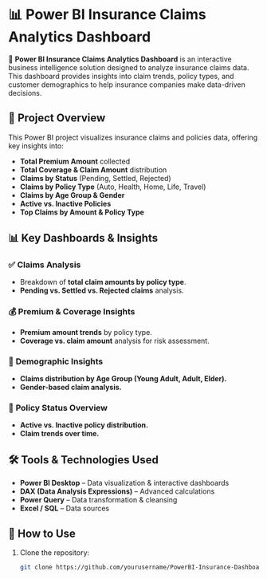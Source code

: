 # 📊 Power BI Insurance Claims Analytics Dashboard  

🚀 **Power BI Insurance Claims Analytics Dashboard** is an interactive business intelligence solution designed to analyze insurance claims data. This dashboard provides insights into claim trends, policy types, and customer demographics to help insurance companies make data-driven decisions.  

## 📌 Project Overview  
This Power BI project visualizes insurance claims and policies data, offering key insights into:  
- **Total Premium Amount** collected  
- **Total Coverage & Claim Amount** distribution  
- **Claims by Status** (Pending, Settled, Rejected)  
- **Claims by Policy Type** (Auto, Health, Home, Life, Travel)  
- **Claims by Age Group & Gender**  
- **Active vs. Inactive Policies**  
- **Top Claims by Amount & Policy Type**  

## 📊 Key Dashboards & Insights  
### ✅ **Claims Analysis**  
- Breakdown of **total claim amounts by policy type**.  
- **Pending vs. Settled vs. Rejected claims** analysis.  

### 💰 **Premium & Coverage Insights**  
- **Premium amount trends** by policy type.  
- **Coverage vs. claim amount** analysis for risk assessment.  

### 📍 **Demographic Insights**  
- **Claims distribution by Age Group (Young Adult, Adult, Elder).**  
- **Gender-based claim analysis.**  

### 📅 **Policy Status Overview**  
- **Active vs. Inactive policy distribution.**  
- **Claim trends over time.**  

## 🛠️ Tools & Technologies Used  
- **Power BI Desktop** – Data visualization & interactive dashboards  
- **DAX (Data Analysis Expressions)** – Advanced calculations  
- **Power Query** – Data transformation & cleansing  
- **Excel / SQL** – Data sources  

## 🚀 How to Use  
1. Clone the repository:  
   ```bash
   git clone https://github.com/yourusername/PowerBI-Insurance-Dashboard.git
